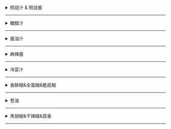 <details markdown='1'><summary>照烧汁 & 照烧酱</summary>

| 照烧汁 & 照烧酱  |步骤|
|---|---|
|植物油2茶匙&香油1茶匙|①小火热锅|
|蒜2粒&生姜2片|②煎至黄色|
|红糖60克&蜂蜜4茶匙|③煮至融化|
|酱油&米酒(清酒)&糯米酒(味淋)各200毫升|④搅拌均匀|
|小火煮15分钟|⑤照烧汁|
|继续煮至浓稠|⑥照烧酱|

</details>

----

<details markdown='1'><summary>糖醋汁</summary>

| 糖醋汁 |步骤|
|---|---|
|白糖300克|①|
|白醋300克|①|
|盐10克|①|
|番茄酱150克|①|
|将①搅拌均匀|②融化|

</details>

----

<details markdown='1'><summary>酱油汁</summary>

| 酱油汁 |步骤|
|---|---|
|酱油300克|①|
|耗油80克|①|
|白糖50克|①|
|味精30克|①|
|老抽10克|①|
|鸡精10克|①|
|将①搅拌均匀|②烧开即可|

</details>

----

<details markdown='1'><summary>麻辣酱</summary>

| 麻辣酱 |步骤|
|---|---|
|植物油150克|①小火烧热|
|豆瓣酱300克|②|
|麻辣酱300克|②|
|老干妈辣酱或豆豉酱100克|②|
|将②搅拌均匀|将②加入①炒出香味|
|白糖50克|③|
|味精30克|③|
|酱油200克|③|
|将③搅拌均匀|将③加入②烧开即可|

</details>

----

<details markdown='1'><summary>冷菜汁</summary>

|冷菜汁|
|---|
|蒜茸20g|
|酱油50g|
|耗油50g|
|白糖20g|
|味精15g|
|白醋20g|
|葱油5g|
|香油5g|
|搅拌均匀|

</details>

----

<details markdown='1'><summary>香酥糊&全蛋糊&脆皮糊</summary>

|香酥糊&全蛋糊&脆皮糊|
|---|
|鸡蛋液100g|
|低筋面粉30g|
|干淀粉60g|
|植物油20g|
|盐2g|
|搅拌均匀|

</details>

----

<details markdown='1'><summary>葱油</summary>

|葱油|
|---|
|植物油：小火烧热|
|葱：切段|
|葱炸至干|

</details>

----

<details markdown='1'><summary>黑胡椒&干辣椒&茴香</summary>

- 黑胡椒&干辣椒&茴香1比1磨成粉
    - 可腌制肉类
    - 可煮粥

</details>

---
